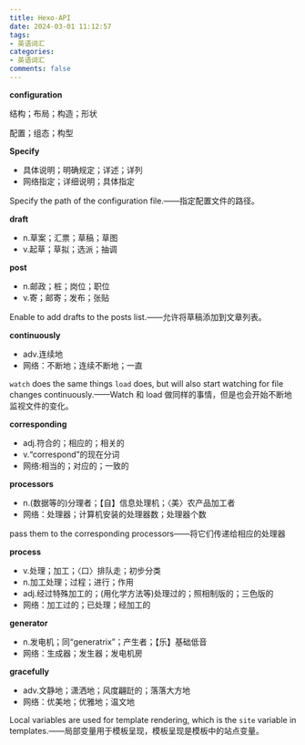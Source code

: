 ```yaml
---
title: Hexo-API
date: 2024-03-01 11:12:57
tags:
- 英语词汇
categories:
- 英语词汇
comments: false
---
```


**configuration**

结构；布局；构造；形状

配置；组态；构型

**Specify** 

- 具体说明；明确规定；详述；详列
- 网络指定；详细说明；具体指定

Specify the path of the configuration file.——指定配置文件的路径。

**draft**

- n.草案；汇票；草稿；草图
- v.起草；草拟；选派；抽调

**post**

- n.邮政；桩；岗位；职位
- v.寄；邮寄；发布；张贴

Enable to add drafts to the posts list.——允许将草稿添加到文章列表。

**continuously**

- adv.连续地
- 网络：不断地；连续不断地；一直

`watch` does the same things `load` does, but will also start watching for file changes continuously.——Watch 和 load 做同样的事情，但是也会开始不断地监视文件的变化。

**corresponding**

- adj.符合的；相应的；相关的
- v.“correspond”的现在分词
- 网络:相当的；对应的；一致的

**processors**

- n.(数据等的)分理者；【自】信息处理机；〈美〉农产品加工者
- 网络：处理器；计算机安装的处理器数；处理器个数

pass them to the corresponding processors——将它们传递给相应的处理器



**process**

- v.处理；加工；〈口〉排队走；初步分类
- n.加工处理；过程；进行；作用
- adj.经过特殊加工的；(用化学方法等)处理过的；照相制版的；三色版的
- 网络：加工过的；已处理；经加工的

**generator**

- n.发电机；同“generatrix”；产生者；【乐】基础低音
- 网络：生成器；发生器；发电机房

**gracefully**

- adv.文静地；潇洒地；风度翩跹的；落落大方地
- 网络：优美地；优雅地；温文地



Local variables are used for template rendering, which is the `site` variable in templates.——局部变量用于模板呈现，模板呈现是模板中的站点变量。
